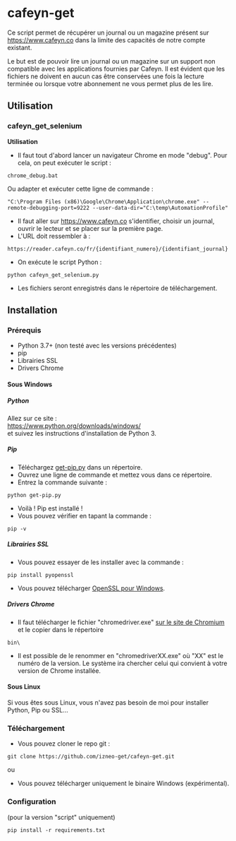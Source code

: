 # cafeyn-get
Ce script permet de récupérer un journal ou un magazine présent sur https://www.cafeyn.co dans la limite des capacités de notre compte existant.

Le but est de pouvoir lire un journal ou un magazine sur un support non compatible avec les applications fournies par Cafeyn. 
Il est évident que les fichiers ne doivent en aucun cas être conservées une fois la lecture terminée ou lorsque votre abonnement ne vous permet plus de les lire.


## Utilisation

### cafeyn_get_selenium
**Utilisation**  
- Il faut tout d'abord lancer un navigateur Chrome en mode "debug". 
Pour cela, on peut exécuter le script : 
```
chrome_debug.bat
```
 
Ou adapter et exécuter cette ligne de commande : 
```
"C:\Program Files (x86)\Google\Chrome\Application\chrome.exe" --remote-debugging-port=9222 --user-data-dir="C:\temp\AutomationProfile"
```
  
- Il faut aller sur https://www.cafeyn.co s'identifier, choisir un journal, ouvrir le lecteur et se placer sur la première page. 
- L'URL doit ressembler à :
```
https://reader.cafeyn.co/fr/{identifiant_numero}/{identifiant_journal}
``` 
  
- On exécute le script Python : 
```
python cafeyn_get_selenium.py
```
  
- Les fichiers seront enregistrés dans le répertoire de téléchargement. 


## Installation
### Prérequis
- Python 3.7+ (non testé avec les versions précédentes)
- pip
- Librairies SSL
- Drivers Chrome

#### Sous Windows
##### Python
Allez sur ce site :  
https://www.python.org/downloads/windows/  
et suivez les instructions d'installation de Python 3.

##### Pip
- Téléchargez [get-pip.py](https://bootstrap.pypa.io/get-pip.py) dans un répertoire.
- Ouvrez une ligne de commande et mettez vous dans ce répertoire.
- Entrez la commande suivante :  
```
python get-pip.py
```
- Voilà ! Pip est installé !
- Vous pouvez vérifier en tapant la commande :  
```
pip -v
```

##### Librairies SSL
- Vous pouvez essayer de les installer avec la commande :  
```
pip install pyopenssl
```
- Vous pouvez télécharger [OpenSSL pour Windows](http://gnuwin32.sourceforge.net/packages/openssl.htm). 

##### Drivers Chrome
- Il faut télécharger le fichier "chromedriver.exe" [sur le site de Chromium](https://chromedriver.chromium.org/downloads) et le copier dans le répertoire 
```
bin\
```
- Il est possible de le renommer en "chromedriverXX.exe" où "XX" est le numéro de la version. Le système ira chercher celui qui convient à votre version de Chrome installée.


#### Sous Linux
Si vous êtes sous Linux, vous n'avez pas besoin de moi pour installer Python, Pip ou SSL...  

### Téléchargement
- Vous pouvez cloner le repo git :  
```
git clone https://github.com/izneo-get/cafeyn-get.git
```
ou  
- Vous pouvez télécharger uniquement le binaire Windows (expérimental).  


### Configuration
(pour la version "script" uniquement)
```
pip install -r requirements.txt
```
